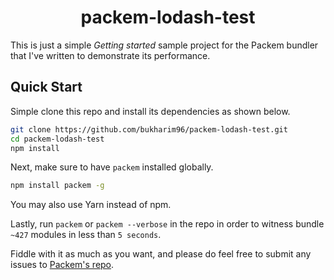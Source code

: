 <h1 align="center">packem-lodash-test</h1>

This is just a simple _Getting started_ sample project for the Packem bundler that I've written to demonstrate its performance.

## Quick Start

Simple clone this repo and install its dependencies as shown below.

```bash
git clone https://github.com/bukharim96/packem-lodash-test.git
cd packem-lodash-test
npm install
```

Next, make sure to have `packem` installed globally.

```bash
npm install packem -g
```

You may also use Yarn instead of npm.

Lastly, run `packem` or `packem --verbose` in the repo in order to witness bundle `~427` modules in less than `5 seconds`.

Fiddle with it as much as you want, and please do feel free to submit any issues to [Packem's repo](https://github.com/packem/packem).

